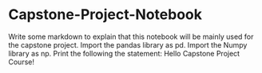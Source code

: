 # Capstone-Project-Notebook
Write some markdown to explain that this notebook will be mainly used for the capstone project. Import the pandas library as pd. Import the Numpy library as np. Print the following the statement: Hello Capstone Project Course!
